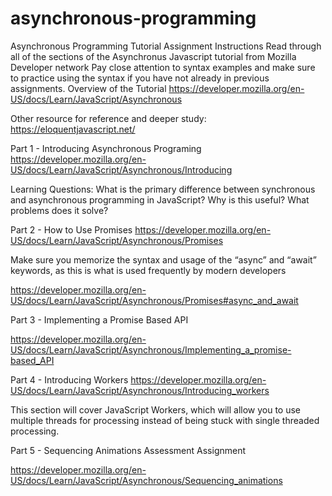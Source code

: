 # asynchronous-programming


Asynchronous Programming Tutorial
Assignment Instructions
Read through all of the sections of the Asynchronus Javascript tutorial from Mozilla Developer network
Pay close attention to syntax examples and make sure to practice using the syntax if you have not already in previous assignments.
Overview of the Tutorial
https://developer.mozilla.org/en-US/docs/Learn/JavaScript/Asynchronous

Other resource for reference and deeper study: https://eloquentjavascript.net/

Part 1 - Introducing Asynchronous Programing
https://developer.mozilla.org/en-US/docs/Learn/JavaScript/Asynchronous/Introducing

Learning Questions:
What is the primary difference between synchronous and asynchronous programming in JavaScript?
Why is this useful?
What problems does it solve?


Part 2 - How to Use Promises
https://developer.mozilla.org/en-US/docs/Learn/JavaScript/Asynchronous/Promises

Make sure you memorize the syntax and usage of the “async” and “await” keywords, as this is what is used frequently by modern developers

https://developer.mozilla.org/en-US/docs/Learn/JavaScript/Asynchronous/Promises#async_and_await


Part 3 - Implementing a Promise Based API

https://developer.mozilla.org/en-US/docs/Learn/JavaScript/Asynchronous/Implementing_a_promise-based_API


Part 4 - Introducing Workers
https://developer.mozilla.org/en-US/docs/Learn/JavaScript/Asynchronous/Introducing_workers

This section will cover JavaScript Workers, which will allow you to use multiple threads for processing instead of being stuck with single threaded processing.

Part 5 - Sequencing Animations Assessment Assignment

https://developer.mozilla.org/en-US/docs/Learn/JavaScript/Asynchronous/Sequencing_animations



